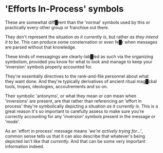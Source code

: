# 'Efforts In-Process' symbols
These are somewhat diff█rent than the 'normal' symbols used by this or practically every other group or franchise out there.

They don't represent the situation *as it currently is*, but rather *as they intend it to be*.  This can produce some consternation or even fe█r when messages are parsed without that knowledge.

These kinds of messagings are clearly-lab█led as such via the organizing symbolism, provided you know for what to look and manage to keep your 'inversion' symbols properly accounted for.

They're essentially directives to the rank-and-file personnel about what they want done.  And they're typically derivatives of ancient ritual mag█ckal tools, tropes, ideologies, accoutrements and so on.

Their symbolic 'antonyms', or what they mean or *can* mean when 'inversions' are present, are that rather than referencing an 'effort in process' they're symbolically depicting a situation *as it currently is*.  This is a great reason it's so important to carefully assess to make sure you're correctly accounting for any 'inversion' symbols present in the message or 'mode'.

As an 'effort in process' message means *'we're actively trying for...'*, common sense tells us that it can also describe that whatever's being depicted isn't like that *currently.*  And that can be some very important information indeed.


